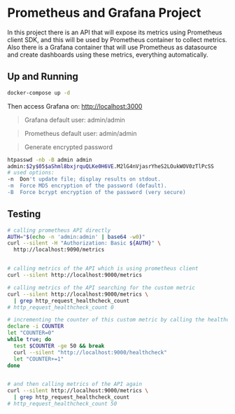 # Prometheus and Grafana Project

In this project there is an API that will expose its metrics using Prometheus client SDK, and this will be used by Prometheus container to collect metrics.
Also there is a Grafana container that will use Prometheus as datasource and create dashboards using these metrics, everything automatically.

## Up and Running

```bash
docker-compose up -d
```

Then access Grafana on: <http://localhost:3000>

> Grafana default user: admin/admin

> Prometheus default user: admin/admin

> Generate encrypted password

```bash
htpasswd -nb -B admin admin
admin:$2y$05$aShml8bxjrquQLKe0H6VE.M2lG4nVjasrYheS2LOukWOV0zTlPcSS
# used options:
-n  Don't update file; display results on stdout.
-m  Force MD5 encryption of the password (default).
-B  Force bcrypt encryption of the password (very secure)
```

## Testing

```bash
# calling prometheus API directly
AUTH="$(echo -n 'admin:admin' | base64 -w0)"
curl --silent -H "Authorization: Basic ${AUTH}" \
  http://localhost:9090/metrics


# calling metrics of the API which is using prometheus client
curl --silent http://localhost:9000/metrics

# calling metrics of the API searching for the custom metric
curl --silent http://localhost:9000/metrics \
  | grep http_request_healthcheck_count
# http_request_healthcheck_count 0

# incrementing the counter of this custom metric by calling the healthcheck endpoint
declare -i COUNTER
let "COUNTER=0"
while true; do
  test $COUNTER -ge 50 && break
  curl --silent "http://localhost:9000/healthcheck"
  let "COUNTER+=1"
done


# and then calling metrics of the API again
curl --silent http://localhost:9000/metrics \
  | grep http_request_healthcheck_count
# http_request_healthcheck_count 50
```
